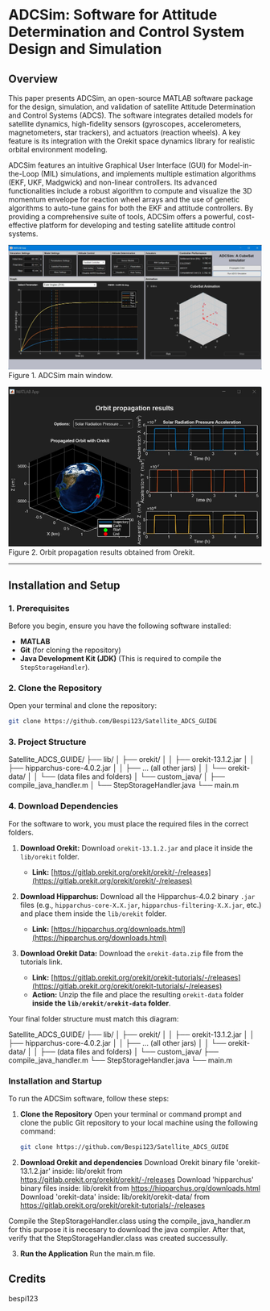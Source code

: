 # ADCSim: Software for Attitude Determination and Control System Design and Simulation

## Overview
This paper presents ADCSim, an open-source MATLAB software package for the design, simulation, and validation of satellite Attitude Determination and Control Systems (ADCS). The software integrates detailed models for satellite dynamics, high-fidelity sensors (gyroscopes, accelerometers, magnetometers, star trackers), and actuators (reaction wheels). A key feature is its integration with the Orekit space dynamics library for realistic orbital environment modeling.

ADCSim features an intuitive Graphical User Interface (GUI) for Model-in-the-Loop (MIL) simulations, and implements multiple estimation algorithms (EKF, UKF, Madgwick) and non-linear controllers. Its advanced functionalities include a robust algorithm to compute and visualize the 3D momentum envelope for reaction wheel arrays and the use of genetic algorithms to auto-tune gains for both the EKF and attitude controllers. By providing a comprehensive suite of tools, ADCSim offers a powerful, cost-effective platform for developing and testing satellite attitude control systems.

![ADCSim main window](src/figs/main_Guide.jpg)
Figure 1. ADCSim main window.

![ADCSim propagation results](src/figs/propagation_results.jpg)
Figure 2. Orbit propagation results obtained from Orekit.

---

## Installation and Setup

### 1. Prerequisites
Before you begin, ensure you have the following software installed:
* **MATLAB**
* **Git** (for cloning the repository)
* **Java Development Kit (JDK)** (This is required to compile the `StepStorageHandler`).

### 2. Clone the Repository
Open your terminal and clone the repository:

```sh
git clone https://github.com/Bespi123/Satellite_ADCS_GUIDE
```
### 3. Project Structure

Satellite_ADCS_GUIDE/
├── lib/
│   ├── orekit/
│   │   ├── orekit-13.1.2.jar
│   │   ├── hipparchus-core-4.0.2.jar
│   │   ├── ... (all other jars)
│   │   └── orekit-data/
│   │       └── (data files and folders)
│   └── custom_java/
│       ├── compile_java_handler.m
│       └── StepStorageHandler.java
└── main.m
### 4. Download Dependencies
For the software to work, you must place the required files in the correct folders.

1.  **Download Orekit:** Download `orekit-13.1.2.jar` and place it inside the `lib/orekit` folder.
    * **Link:** [https://gitlab.orekit.org/orekit/orekit/-/releases](https://gitlab.orekit.org/orekit/orekit/-/releases)

2.  **Download Hipparchus:** Download all the Hipparchus-4.0.2 binary `.jar` files (e.g., `hipparchus-core-X.X.jar`, `hipparchus-filtering-X.X.jar`, etc.) and place them inside the `lib/orekit` folder.
    * **Link:** [https://hipparchus.org/downloads.html](https://hipparchus.org/downloads.html)

3.  **Download Orekit Data:** Download the `orekit-data.zip` file from the tutorials link.
    * **Link:** [https://gitlab.orekit.org/orekit/orekit-tutorials/-/releases](https://gitlab.orekit.org/orekit/orekit-tutorials/-/releases)
    * **Action:** Unzip the file and place the resulting `orekit-data` folder **inside the `lib/orekit/orekit-data` folder**.

Your final folder structure must match this diagram:

Satellite_ADCS_GUIDE/
├── lib/
│   ├── orekit/
│   │   ├── orekit-13.1.2.jar
│   │   ├── hipparchus-core-4.0.2.jar
│   │   ├── ... (all other jars)
│   │   └── orekit-data/
│   │       ├── (data files and folders)
│   └── custom_java/
        ├── compile_java_handler.m
        └── StepStorageHandler.java
└── main.m

### Installation and Startup

To run the ADCSim software, follow these steps:

1.  **Clone the Repository**
    Open your terminal or command prompt and clone the public Git repository to your local machine using the following command:
    ```sh
    git clone https://github.com/Bespi123/Satellite_ADCS_GUIDE
    ```

2. **Download Orekit and dependencies**
    Download Orekit binary file 'orekit-13.1.2.jar' inside: lib/orekit from https://gitlab.orekit.org/orekit/orekit/-/releases
    Download 'hipparchus' binary files inside: lib/orekit from https://hipparchus.org/downloads.html
    Download 'orekit-data' inside: lib/orekit/orekit-data/ from https://gitlab.orekit.org/orekit/orekit-tutorials/-/releases

Compile the StepStorageHandler.class using the compile_java_handler.m for this purpose it is necesary to download the java compiler. After that, verify that the StepStorageHandler.class was created successully.


3.  **Run the Application**
    Run the main.m file.

## Credits
bespi123
